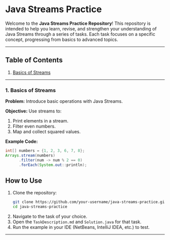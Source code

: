 
# Java Streams Practice

Welcome to the **Java Streams Practice Repository**! This repository is intended to help you learn, revise, and strengthen your understanding of Java Streams through a series of tasks. Each task focuses on a specific concept, progressing from basics to advanced topics.

---

## Table of Contents

1. [Basics of Streams](#1-basics-of-streams)

---

### 1. Basics of Streams

**Problem:** Introduce basic operations with Java Streams.

**Objective:** Use streams to:
1. Print elements in a stream.
2. Filter even numbers.
3. Map and collect squared values.

**Example Code:**
```java
int[] numbers = {1, 2, 3, 6, 7, 8};
Arrays.stream(numbers)
      .filter(num -> num % 2 == 0)
      .forEach(System.out::println);
```

## How to Use

1. Clone the repository:
   ```bash
   git clone https://github.com/your-username/java-streams-practice.git
   cd java-streams-practice
   ```
2. Navigate to the task of your choice.
3. Open the `TaskDescription.md` and `Solution.java` for that task.
4. Run the example in your IDE (NetBeans, IntelliJ IDEA, etc.) to test.

---
